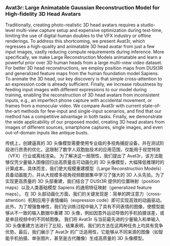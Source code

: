 ### Avat3r: Large Animatable Gaussian Reconstruction Model for High-fidelity 3D Head Avatars

Traditionally, creating photo-realistic 3D head avatars requires a studio-level multi-view capture setup and expensive optimization during test-time, limiting the use of digital human doubles to the VFX industry or offline renderings.
To address this shortcoming, we present Avat3r, which regresses a high-quality and animatable 3D head avatar from just a few input images, vastly reducing compute requirements during inference. More specifically, we make Large Reconstruction Models animatable and learn a powerful prior over 3D human heads from a large multi-view video dataset. For better 3D head reconstructions, we employ position maps from DUSt3R and generalized feature maps from the human foundation model Sapiens. To animate the 3D head, our key discovery is that simple cross-attention to an expression code is already sufficient. Finally, we increase robustness by feeding input images with different expressions to our model during training, enabling the reconstruction of 3D head avatars from inconsistent inputs, e.g., an imperfect phone capture with accidental movement, or frames from a monocular video.
We compare Avat3r with current state-of-the-art methods for few-input and single-input scenarios, and find that our method has a competitive advantage in both tasks. Finally, we demonstrate the wide applicability of our proposed model, creating 3D head avatars from images of different sources, smartphone captures, single images, and even out-of-domain inputs like antique busts.

传统上，创建逼真的 3D 头像模型需要使用专业级的多视角捕捉设备，并在测试阶段进行昂贵的优化，这限制了数字人双胞胎技术的应用范围，仅能用于视觉特效（VFX）行业或离线渲染。
为了解决这一局限性，我们提出了 Avat3r，该方法能够仅凭少量输入图像回归出高质量且可动画化的 3D 头像模型，大幅降低推理时的计算成本。具体而言，我们使大规模重建模型（Large Reconstruction Models）具备动画能力，并从大规模多视角视频数据集中学习了强大的 3D 人头先验。为了实现更高质量的 3D 头部重建，我们结合了 DUSt3R 提供的位置映射（position maps）以及人类基础模型 Sapiens 的通用特征映射（generalized feature maps）。
在 3D 头部动画化方面，我们的关键发现是：简单的跨注意力（cross-attention）机制应用于表情编码（expression code）即可实现高效的动画驱动。此外，为了增强鲁棒性，我们在训练过程中输入了具有不同表情的图像，使模型能够从不一致的输入数据中重建 3D 头像，例如因意外运动导致的手机拍摄误差，或是单目视频中的不同帧图像。
我们将 Avat3r 与当前最先进的少量输入和单输入 3D 头像重建方法进行了比较，结果表明，我们的方法在这两种任务上均具有竞争优势。最后，我们展示了 Avat3r 的广泛适用性，它能够从不同来源的图像（如智能手机拍摄、单张图片，甚至是古代雕像）生成高质量的 3D 头像模型。
